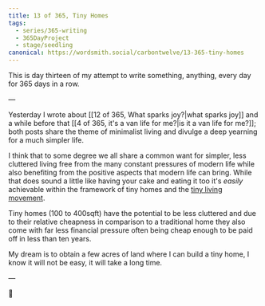 ```yaml
---
title: 13 of 365, Tiny Homes
tags:
  - series/365-writing
  - 365DayProject
  - stage/seedling
canonical: https://wordsmith.social/carbontwelve/13-365-tiny-homes
---
```



This is day thirteen of my attempt to write something, anything, every day for 365 days in a row.

—

Yesterday I wrote about [[12 of 365, What sparks joy?|what sparks joy]] and a while before that [[4 of 365, it's a van life for me?|is it a van life for me?]]; both posts share the theme of minimalist living and divulge a deep yearning for a much simpler life.

I think that to some degree we all share a common want for simpler, less cluttered living free from the many constant pressures of modern life while also benefiting from the positive aspects that modern life can bring. While that does sound a little like having your cake and eating it too it's _easily_ achievable within the framework of tiny homes and the [tiny living movement](https://thetinylife.com/what-is-the-tiny-house-movement/).

Tiny homes (100 to 400sqft) have the potential to be less cluttered and due to their relative cheapness in comparison to a traditional home they also come with far less financial pressure often being cheap enough to be paid off in less than ten years.

My dream is to obtain a few acres of land where I can build a tiny home, I know it will not be easy, it will take a long time.

—

🌻

